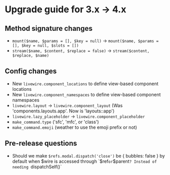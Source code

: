 # Upgrade guide for 3.x -> 4.x

## Method signature changes
- `mount($name, $params = [], $key = null)` -> `mount($name, $params = [], $key = null, $slots = [])`
- `stream($name, $content, $replace = false)` -> `stream($content, $replace, $name)`

## Config changes
- New `livewire.component_locations` to define view-based component locations
- New `livewire.component_namespaces` to define view-based component namespaces
- `livewire.layout` -> `livewire.component_layout` (Was 'components.layouts.app'. Now is 'layouts::app')
- `livewire.lazy_placeholder` -> `livewire.component_placeholder`
- `make_command.type` ('sfc', 'mfc', or 'class')
- `make_command.emoji` (weather to use the emoji prefix or not)

## Pre-release questions
- Should we make `$refs.modal.dispatch('close')` be { bubbles: false } by default when $wire is accessed through `$ref` or `$parent`? Instead of needing `dispatchSelf()`
